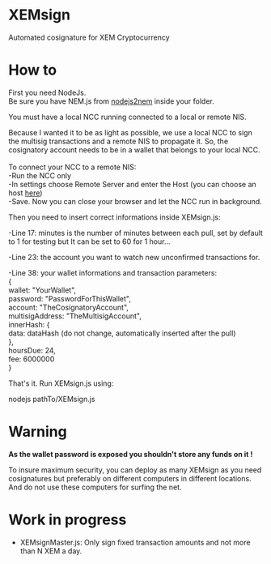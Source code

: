 # XEMsign
Automated cosignature for XEM Cryptocurrency

# How to

First you need NodeJs.<br>
Be sure you have NEM.js from <a href="https://github.com/NewEconomyMovement/nodejs2nem" target="_blank">nodejs2nem</a> inside your folder.

You must have a local NCC running connected to a local or remote NIS.

Because I wanted it to be as light as possible, we use a local NCC to sign the multisig transactions and a remote NIS to propagate it.
So, the cosignatory account needs to be in a wallet that belongs to your local NCC.<br><br>
To connect your NCC to a remote NIS:<br>
-Run the NCC only<br>
-In settings choose Remote Server and enter the Host (you can choose an host <a href="http://www.nodeexplorer.com/" target="_blank">here</a>)<br>
-Save. Now you can close your browser and let the NCC run in background.

Then you need to insert correct informations inside XEMsign.js:

-Line 17: minutes is the number of minutes between each pull, set by default to 1 for testing but It can be set to 60 for 1 hour...

-Line 23: the account you want to watch new unconfirmed transactions for.

-Line 38: your wallet informations and transaction parameters:<br>
{<br>
wallet: "YourWallet",<br>
password: "PasswordForThisWallet",<br>
account: "TheCosignatoryAccount",<br>
multisigAddress: "TheMultisigAccount",<br>
innerHash: {<br>
                data: dataHash (do not change, automatically inserted after the pull)<br>
            },<br>
hoursDue: 24,<br>
fee: 6000000<br>
}

That's it. Run XEMsign.js using:

nodejs pathTo/XEMsign.js

# Warning 

<b>As the wallet password is exposed you shouldn't store any funds on it !</b>

To insure maximum security, you can deploy as many XEMsign as you need cosignatures but preferably on different computers in different locations. And do not use these computers for surfing the net.

# Work in progress
- XEMsignMaster.js: Only sign fixed transaction amounts and not more than N XEM a day.
